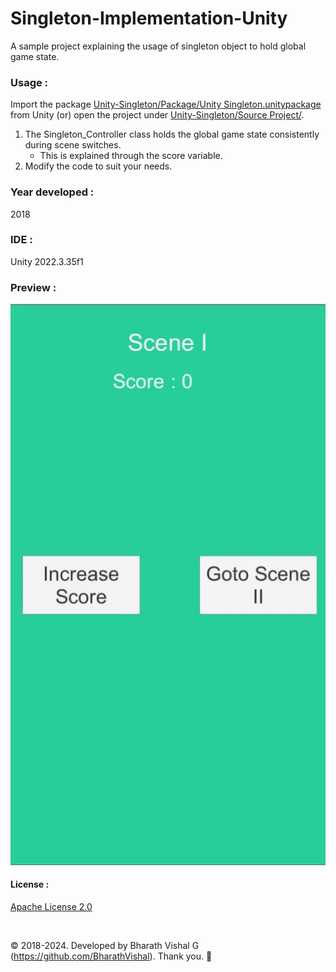 ﻿# Singleton-Implementation-Unity
A sample project explaining the usage of singleton object to hold global game state.


### Usage : 
Import the package [Unity-Singleton/Package/Unity Singleton.unitypackage](https://github.com/BharathVishal/Singleton-Implementation-Unity/blob/master/Package/Unity%20Singleton.unitypackage) from Unity (or) open the project under 
[Unity-Singleton/Source Project/](https://github.com/BharathVishal/Singleton-Implementation-Unity/tree/master/Source%20Project/Unity%20Singleton).

1. The Singleton_Controller class holds the global game state consistently during scene switches.
   - This is explained through the score variable. 
2. Modify the code to suit your needs.


### Year developed : 
2018


### IDE :
Unity 2022.3.35f1


### Preview : 
![Alt Text](https://github.com/BharathVishal/Singleton-Implementation-Unity/blob/master/Preview%20GIFs/1.gif)

#### License : 
[Apache License 2.0](https://github.com/BharathVishal/Singleton-Implementation-Unity/blob/master/LICENSE)
&nbsp;


&nbsp;

© 2018-2024. Developed by Bharath Vishal G (https://github.com/BharathVishal). Thank you. :slightly_smiling_face:


